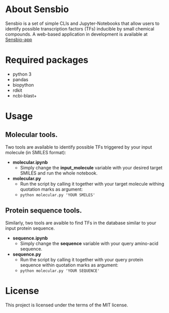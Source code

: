 # About Sensbio

Sensbio is a set of simple CLIs and Jupyter-Notebooks that allow users to identify possible transcription factors (TFs) inducible by small chemical compounds. A web-based application in development is available at [Sensbio-app](https://github.com/jonathan-tellechea/sensbio_app)

# Required packages

- python 3
- pandas
- biopython
- rdkit
- ncbi-blast+

# Usage
## Molecular tools.

Two tools are available to identify possible TFs triggered by your input molecule (in SMILES format):

- **molecular.ipynb** 
    - Simply change the **input_molecule** variable with your desired target SMILES and run the whole notebook.
- **molecular.py**
    - Run the script by calling it together with your target molecule withing quotation marks as argument:
    - `python molecular.py 'YOUR SMILES'`

## Protein sequence tools.

Similarly, two tools are avaible to find TFs in the database similar to your input protein sequence.

- **sequence.ipynb** 
    - Simply change the **sequence** variable with your query amino-acid sequence.
- **sequence.py**
    - Run the script by calling it together with your query protein sequence within quotation marks as argument:
    - `python molecular.py 'YOUR SEQUENCE'`

# License

This project is licensed under the terms of the MIT license.
